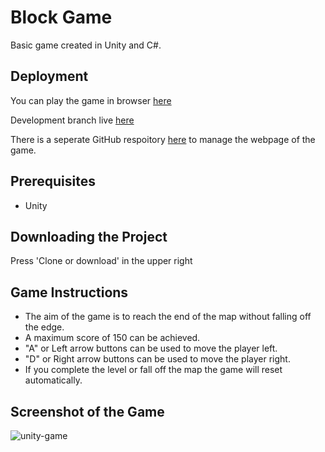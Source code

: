 # Block Game
Basic game created in Unity and C#.

## Deployment
You can play the game in browser [here](https://block-game.netlify.app/)

Development branch live [here](https://block-game-develop.netlify.app/)

There is a seperate GitHub respoitory [here](https://github.com/conranpearce/Unity-Block-Game-WebGL) to manage the webpage of the game.

## Prerequisites
- Unity

## Downloading the Project
Press 'Clone or download' in the upper right

## Game Instructions
- The aim of the game is to reach the end of the map without falling off the edge. 
- A maximum score of 150 can be achieved. 
- "A" or Left arrow buttons can be used to move the player left. 
- "D" or Right arrow buttons can be used to move the player right. 
- If you complete the level or fall off the map the game will reset automatically.

## Screenshot of the Game
![unity-game](https://user-images.githubusercontent.com/54678624/75148603-efe69b80-56f7-11ea-9def-c8580a767728.png)

